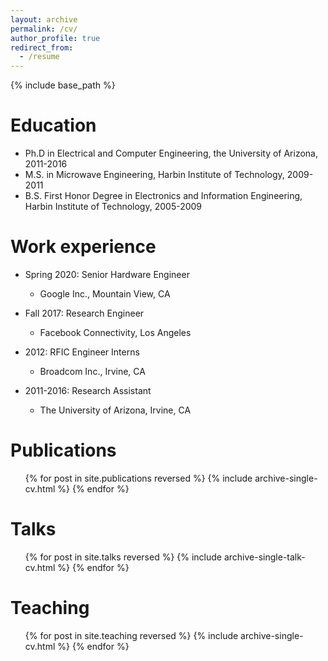 ```yaml
---
layout: archive
permalink: /cv/
author_profile: true
redirect_from:
  - /resume
---
```


{% include base_path %}

Education
======
* Ph.D in Electrical and Computer Engineering, the University of Arizona, 2011-2016
* M.S. in Microwave Engineering, Harbin Institute of Technology, 2009-2011
* B.S. First Honor Degree in Electronics and Information Engineering, Harbin Institute of Technology, 2005-2009

Work experience
======
* Spring 2020: Senior Hardware Engineer
  * Google Inc., Mountain View, CA

* Fall 2017: Research Engineer
  * Facebook Connectivity, Los Angeles

* 2012: RFIC Engineer Interns
  * Broadcom Inc., Irvine, CA

* 2011-2016: Research Assistant
  * The University of Arizona, Irvine, CA

Publications
======
  <ul>{% for post in site.publications reversed %}
    {% include archive-single-cv.html %}
  {% endfor %}</ul>
  
Talks
======
  <ul>{% for post in site.talks reversed %}
    {% include archive-single-talk-cv.html  %}
  {% endfor %}</ul>
  
Teaching
======
  <ul>{% for post in site.teaching reversed %}
    {% include archive-single-cv.html %}
  {% endfor %}</ul>
